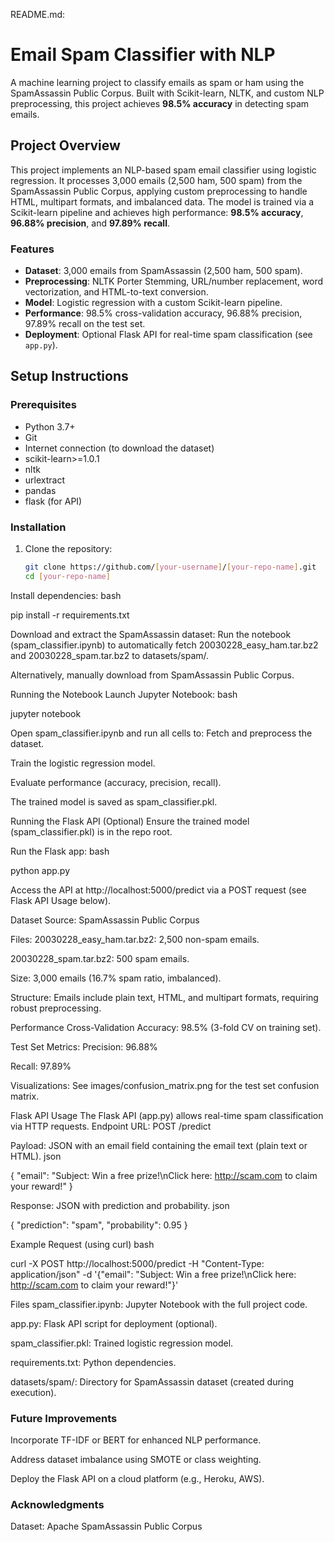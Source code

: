 README.md:

# Email Spam Classifier with NLP

A machine learning project to classify emails as spam or ham using the SpamAssassin Public Corpus. Built with Scikit-learn, NLTK, and custom NLP preprocessing, this project achieves **98.5% accuracy** in detecting spam emails.

## Project Overview

This project implements an NLP-based spam email classifier using logistic regression. It processes 3,000 emails (2,500 ham, 500 spam) from the SpamAssassin Public Corpus, applying custom preprocessing to handle HTML, multipart formats, and imbalanced data. The model is trained via a Scikit-learn pipeline and achieves high performance: **98.5% accuracy**, **96.88% precision**, and **97.89% recall**.

### Features
- **Dataset**: 3,000 emails from SpamAssassin (2,500 ham, 500 spam).
- **Preprocessing**: NLTK Porter Stemming, URL/number replacement, word vectorization, and HTML-to-text conversion.
- **Model**: Logistic regression with a custom Scikit-learn pipeline.
- **Performance**: 98.5% cross-validation accuracy, 96.88% precision, 97.89% recall on the test set.
- **Deployment**: Optional Flask API for real-time spam classification (see `app.py`).

## Setup Instructions

### Prerequisites
- Python 3.7+
- Git
- Internet connection (to download the dataset)
- scikit-learn>=1.0.1
- nltk
- urlextract
- pandas
- flask (for API)

### Installation
1. Clone the repository:
   ```bash
   git clone https://github.com/[your-username]/[your-repo-name].git
   cd [your-repo-name]

Install dependencies:
bash

pip install -r requirements.txt

Download and extract the SpamAssassin dataset:
Run the notebook (spam_classifier.ipynb) to automatically fetch 20030228_easy_ham.tar.bz2 and 20030228_spam.tar.bz2 to datasets/spam/.

Alternatively, manually download from SpamAssassin Public Corpus.

Running the Notebook
Launch Jupyter Notebook:
bash

jupyter notebook

Open spam_classifier.ipynb and run all cells to:
Fetch and preprocess the dataset.

Train the logistic regression model.

Evaluate performance (accuracy, precision, recall).

The trained model is saved as spam_classifier.pkl.

Running the Flask API (Optional)
Ensure the trained model (spam_classifier.pkl) is in the repo root.

Run the Flask app:
bash

python app.py

Access the API at http://localhost:5000/predict via a POST request (see Flask API Usage below).

Dataset
Source: SpamAssassin Public Corpus

Files:
20030228_easy_ham.tar.bz2: 2,500 non-spam emails.

20030228_spam.tar.bz2: 500 spam emails.

Size: 3,000 emails (16.7% spam ratio, imbalanced).

Structure: Emails include plain text, HTML, and multipart formats, requiring robust preprocessing.

Performance
Cross-Validation Accuracy: 98.5% (3-fold CV on training set).

Test Set Metrics:
Precision: 96.88%

Recall: 97.89%

Visualizations: See images/confusion_matrix.png for the test set confusion matrix.

Flask API Usage
The Flask API (app.py) allows real-time spam classification via HTTP requests.
Endpoint
URL: POST /predict

Payload: JSON with an email field containing the email text (plain text or HTML).
json

{
  "email": "Subject: Win a free prize!\nClick here: http://scam.com to claim your reward!"
}

Response: JSON with prediction and probability.
json

{
  "prediction": "spam",
  "probability": 0.95
}

Example Request (using curl)
bash

curl -X POST http://localhost:5000/predict -H "Content-Type: application/json" -d '{"email": "Subject: Win a free prize!\nClick here: http://scam.com to claim your reward!"}'

Files
spam_classifier.ipynb: Jupyter Notebook with the full project code.

app.py: Flask API script for deployment (optional).

spam_classifier.pkl: Trained logistic regression model.

requirements.txt: Python dependencies.

datasets/spam/: Directory for SpamAssassin dataset (created during execution).

### Future Improvements
Incorporate TF-IDF or BERT for enhanced NLP performance.

Address dataset imbalance using SMOTE or class weighting.

Deploy the Flask API on a cloud platform (e.g., Heroku, AWS).

### Acknowledgments
Dataset: Apache SpamAssassin Public Corpus

